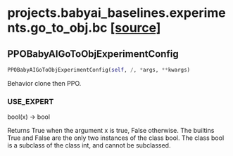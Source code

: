# projects.babyai_baselines.experiments.go_to_obj.bc [[source]](https://github.com/allenai/allenact/tree/master/projects/babyai_baselines/experiments/go_to_obj/bc.py)

## PPOBabyAIGoToObjExperimentConfig
```python
PPOBabyAIGoToObjExperimentConfig(self, /, *args, **kwargs)
```
Behavior clone then PPO.
### USE_EXPERT
bool(x) -> bool

Returns True when the argument x is true, False otherwise.
The builtins True and False are the only two instances of the class bool.
The class bool is a subclass of the class int, and cannot be subclassed.
